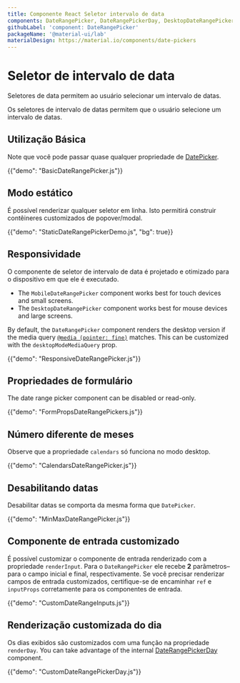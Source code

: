 ```yaml
---
title: Componente React Seletor intervalo de data
components: DateRangePicker, DateRangePickerDay, DesktopDateRangePicker, MobileDateRangePicker, StaticDateRangePicker
githubLabel: 'component: DateRangePicker'
packageName: '@material-ui/lab'
materialDesign: https://material.io/components/date-pickers
---
```


# Seletor de intervalo de data [<span class="plan-pro"></span>](https://mui.com/store/items/material-ui-pro/)

<p class="description">Seletores de data permitem ao usuário selecionar um intervalo de datas.</p>

Os seletores de intervalo de datas permitem que o usuário selecione um intervalo de datas.

## Utilização Básica

Note que você pode passar quase qualquer propriedade de [DatePicker](/api/date-picker/).

{{"demo": "BasicDateRangePicker.js"}}

## Modo estático

É possível renderizar qualquer seletor em linha. Isto permitirá construir contêineres customizados de popover/modal.

{{"demo": "StaticDateRangePickerDemo.js", "bg": true}}

## Responsividade

O componente de seletor de intervalo de data é projetado e otimizado para o dispositivo em que ele é executado.

- The `MobileDateRangePicker` component works best for touch devices and small screens.
- The `DesktopDateRangePicker` component works best for mouse devices and large screens.

By default, the `DateRangePicker` component renders the desktop version if the media query [`@media (pointer: fine)`](https://developer.mozilla.org/en-US/docs/Web/CSS/@media/pointer) matches. This can be customized with the `desktopModeMediaQuery` prop.

{{"demo": "ResponsiveDateRangePicker.js"}}

## Propriedades de formulário

The date range picker component can be disabled or read-only.

{{"demo": "FormPropsDateRangePickers.js"}}

## Número diferente de meses

Observe que a propriedade `calendars` só funciona no modo desktop.

{{"demo": "CalendarsDateRangePicker.js"}}

## Desabilitando datas

Desabilitar datas se comporta da mesma forma que `DatePicker`.

{{"demo": "MinMaxDateRangePicker.js"}}

## Componente de entrada customizado

É possível customizar o componente de entrada renderizado com a propriedade `renderInput`. Para o `DateRangePicker` ele recebe **2** parâmetros– para o campo inicial e final, respectivamente. Se você precisar renderizar campos de entrada customizados, certifique-se de encaminhar `ref` e `inputProps` corretamente para os componentes de entrada.

{{"demo": "CustomDateRangeInputs.js"}}

## Renderização customizada do dia

Os dias exibidos são customizados com uma função na propriedade `renderDay`. You can take advantage of the internal [DateRangePickerDay](/api/date-range-picker-day/) component.

{{"demo": "CustomDateRangePickerDay.js"}}
